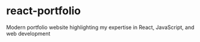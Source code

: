 # react-portfolio
Modern portfolio website highlighting my expertise in React, JavaScript, and web development
